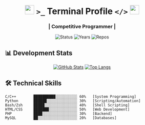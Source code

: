 <div align="center">

# <img src="https://media.giphy.com/media/jIgXf4hgbHCeK7GmWh/giphy.gif" width="30px"> `>_` Terminal Profile `</>` <img src="https://media.giphy.com/media/3oKIPnAiaMCws8nOsE/giphy.gif" width="30px">

###  | Competitive Programmer |

![Status](https://img.shields.io/badge/STATUS-ACTIVE-brightgreen?style=flat&logo=github)
![Years](https://badges.strrl.dev/years/Fenohasina22?color=00aa00&style=flat)
![Repos](https://badges.strrl.dev/repos/Fenohasina22?color=00aa00&style=flat)

</div>

## 📊 Development Stats

<div align="center">
  
[![GitHub Stats](https://github-readme-stats.vercel.app/api?username=Fenohasina22&show_icons=true&theme=dark&hide_border=true&bg_color=0d1117&title_color=00ff00&icon_color=ffff00&include_all_commits=true)](https://github.com/Fenohasina22)
[![Top Langs](https://github-readme-stats.vercel.app/api/top-langs/?username=Fenohasina22&layout=compact&theme=dark&hide_border=true&bg_color=0d1117&title_color=00ff00&langs_count=6)](https://github.com/Fenohasina22)

</div>

## 🛠️ Technical Skills

```text
C/C++        ██████████░░░░░░░░░░ 60%   [System Programming]
Python       ██████░░░░░░░░░░░░░░ 30%   [Scripting/Automation]
Bash/Zsh     █████░░░░░░░░░░░░░░░ 40%   [Shell Scripting]
HTML/CSS     ███████░░░░░░░░░░░░░ 50%   [Web Development]
PHP          ████░░░░░░░░░░░░░░░░ 30%   [Backend]
MySQL        ██░░░░░░░░░░░░░░░░░░ 20%   [Databases]
